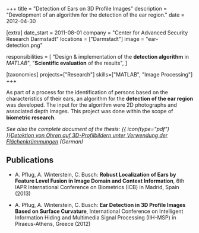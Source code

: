 +++
title = "Detection of Ears on 3D Profile Images"
description = "Development of an algorithm for the detection of the ear region."
date = 2012-04-30

[extra]
date_start = 2011-08-01
company = "Center for Advanced Security Research Darmstadt"
locations = ["Darmstadt"]
image = "ear-detection.png"

responsibilities = [
    "Design & implementation of the **detection algorithm** in *MATLAB*",
    "**Scientific evaluation** of the results",
]

[taxonomies]
projects=["Research"]
skills=["MATLAB", "Image Processing"]
+++

As part of a process for the identification of persons based on the characteristics of their ears, an algorithm for the **detection of the ear region** was developed. The input for the algorithm were 2D photographs and associated depth images. This project was done within the scope of **biometric research**.

*See also the complete document of the thesis: {{ icon(type="pdf") }}<a href="/documents/bachelorarbeit.pdf" target="_blank">Detektion von Ohren auf 3D-Profilbildern unter Verwendung der Flächenkrümmungen</a> (German)*

## Publications

* A. Pflug, A. Winterstein, C. Busch: **Robust
Localization of Ears by Feature Level Fusion in Image Domain and Context
Information**, 6th IAPR International Conference on Biometrics (ICB) in Madrid,
Spain (2013)

* A. Pflug, A. Winterstein, C. Busch: **Ear
Detection in 3D Profile Images Based on Surface Curvature**, International
Conference on Intelligent Information Hiding and Multimedia Signal Processing
(IIH-MSP) in Piraeus-Athens, Greece (2012)
